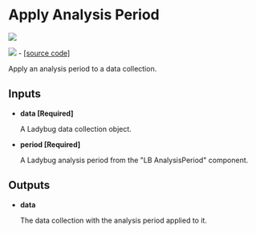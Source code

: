 # Apply Analysis Period

![](../../images/components/Apply\_Analysis\_Period.png)

![](../../images/icons/Apply\_Analysis\_Period.png) - [\[source code\]](https://github.com/ladybug-tools/ladybug-grasshopper/blob/master/ladybug\_grasshopper/src/LB%20Apply%20Analysis%20Period.py)

Apply an analysis period to a data collection.

## Inputs

*   **data \[Required]**

    A Ladybug data collection object.&#x20;
*   **period \[Required]**

    A Ladybug analysis period from the "LB AnalysisPeriod" component.&#x20;

## Outputs

*   **data**

    The data collection with the analysis period applied to it.&#x20;
